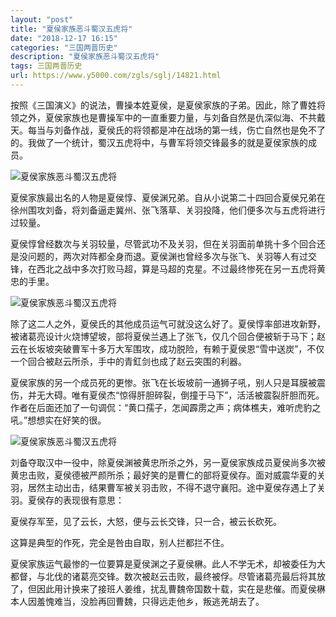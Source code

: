 ```yaml
---
layout: "post"
title: "夏侯家族恶斗蜀汉五虎将"
date: "2018-12-17 16:15"
categories: "三国两晋历史"
description: "夏侯家族恶斗蜀汉五虎将"
tags: 三国两晋历史
url: https://www.y5000.com/zgls/sglj/14821.html
---
```






按照《三国演义》的说法，曹操本姓夏侯，是夏侯家族的子弟。因此，除了曹姓将领之外，夏侯家族也是曹操军中的一直重要力量，与刘备自然是仇深似海、不共戴天。每当与刘备作战，夏侯氏的将领都是冲在战场的第一线，伤亡自然也是免不了的。我做了一个统计，蜀汉五虎将中，与曹军将领交锋最多的就是夏侯家族的成员。

![夏侯家族恶斗蜀汉五虎将](/uploads/allimg/170223/6-1F2231J030A3.JPG)

夏侯家族最出名的人物是夏侯惇、夏侯渊兄弟。自从小说第二十四回合夏侯兄弟在徐州围攻刘备，将刘备逼走冀州、张飞落草、关羽投降，他们便多次与五虎将进行过较量。

夏侯惇曾经数次与关羽较量，尽管武功不及关羽，但在关羽面前单挑十多个回合还是没问题的，两次对阵都全身而退。夏侯渊也曾经多次与张飞、关羽等人有过交锋，在西北之战中多次打败马超，算是马超的克星。不过最终惨死在另一五虎将黄忠的手里。

![夏侯家族恶斗蜀汉五虎将](/uploads/allimg/170223/6-1F2231J112246.JPG)

除了这二人之外，夏侯氏的其他成员运气可就没这么好了。夏侯惇率部进攻新野，被诸葛亮设计火烧博望坡，部将夏侯兰遇上了张飞，仅几个回合便被斩于马下；赵云在长坂坡突破曹军十多万大军围攻，成功脱险，有赖于夏侯恩“雪中送炭”，不仅一个回合被赵云所杀，手中的青釭剑也成了赵云突围的利器。

夏侯家族的另一个成员死的更惨。张飞在长坂坡前一通狮子吼，别人只是耳膜被震伤，并无大碍。唯有夏侯杰“惊得肝胆碎裂，倒撞于马下”，活活被震裂肝胆而死。作者在后面还加了一句调侃：“黄口孺子，怎闻霹雳之声；病体樵夫，难听虎豹之吼。”想想实在好笑的很。

![夏侯家族恶斗蜀汉五虎将](/uploads/allimg/170223/6-1F2231J13CY.JPG)

刘备夺取汉中一役中，除夏侯渊被黄忠所杀之外，另一夏侯家族成员夏侯尚多次被黄忠击败，夏侯德被严颜所杀；最好笑的是曹仁的部将夏侯存。面对威震华夏的关羽，居然主动出击，结果曹军被关羽击败，不得不退守襄阳。途中夏侯存遇上了关羽。夏侯存的表现很有意思：

夏侯存军至，见了云长，大怒，便与云长交锋，只一合，被云长砍死。

这算是典型的作死，完全是咎由自取，别人拦都拦不住。

夏侯家族运气最惨的一位要算是夏侯渊之子夏侯楙。此人不学无术，却被委任为大都督，与北伐的诸葛亮交锋。数次被赵云击败，最终被俘。尽管诸葛亮最后将其放了，但因此用计换来了接班人姜维，扰乱曹魏帝国数十载，实在是悲催。而夏侯楙本人因羞愧难当，没脸再回曹魏，只得远走他乡，叛逃羌胡去了。
